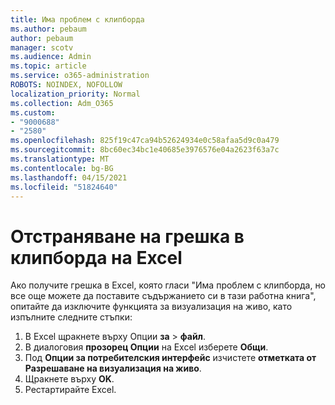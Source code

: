 ```yaml
---
title: Има проблем с клипборда
ms.author: pebaum
author: pebaum
manager: scotv
ms.audience: Admin
ms.topic: article
ms.service: o365-administration
ROBOTS: NOINDEX, NOFOLLOW
localization_priority: Normal
ms.collection: Adm_O365
ms.custom:
- "9000688"
- "2580"
ms.openlocfilehash: 825f19c47ca94b52624934e0c58afaa5d9c0a479
ms.sourcegitcommit: 8bc60ec34bc1e40685e3976576e04a2623f63a7c
ms.translationtype: MT
ms.contentlocale: bg-BG
ms.lasthandoff: 04/15/2021
ms.locfileid: "51824640"
---
```

# <a name="resolving-excel-clipboard-error"></a>Отстраняване на грешка в клипборда на Excel

Ако получите грешка в Excel, която гласи "Има проблем с клипборда, но все още можете да поставите съдържанието си в тази работна книга", опитайте да изключите функцията за визуализация на живо, като изпълните следните стъпки:

1. В Excel щракнете върху Опции **за**  >  **файл**.
3. В диалоговия **прозорец Опции** на Excel изберете **Общи**.
4. Под **Опции за потребителския интерфейс** изчистете **отметката от Разрешаване на визуализация на живо**.
5. Щракнете върху **OK**.
6. Рестартирайте Excel.
